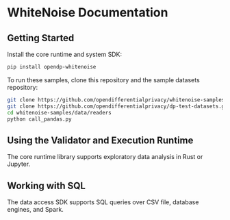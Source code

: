# WhiteNoise Documentation

## Getting Started

Install the core runtime and system SDK:

```bash
pip install opendp-whitenoise
```

To run these samples, clone this repository and the sample datasets repository:

```bash
git clone https://github.com/opendifferentialprivacy/whitenoise-samples.git
git clone https://github.com/opendifferentialprivacy/dp-test-datasets.git
cd whitenoise-samples/data/readers
python call_pandas.py
```

## Using the Validator and Execution Runtime

The core runtime library supports exploratory data analysis in Rust or Jupyter.


## Working with SQL 

The data access SDK supports SQL queries over CSV file, database engines, and Spark.

